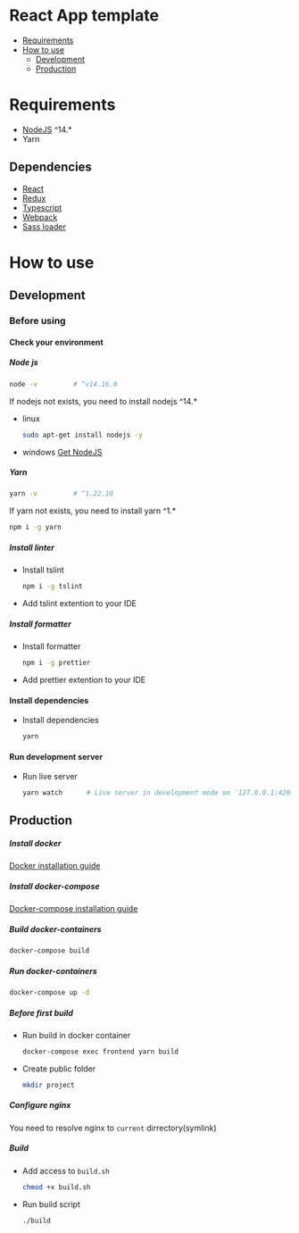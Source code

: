 # React App template
- [Requirements](#requirements)
- [How to use](#how-to-use)
    - [Development](#development)
    - [Production](#production)

# Requirements
- [NodeJS](https://nodejs.org/en) ^14.*
- Yarn

## Dependencies
- [React](https://www.npmjs.com/package/react)
- [Redux](https://www.npmjs.com/package/redux)
- [Typescript](https://www.npmjs.com/package/typescript)
- [Webpack](https://www.npmjs.com/package/webpack)
- [Sass loader](https://www.npmjs.com/package/sass-loader)

# How to use

## Development
### Before using

#### Check your environment

##### Node js
```sh
node -v         # ^v14.16.0
```
If nodejs not exists, you need to install nodejs ^14.*
- linux 
    ```sh 
    sudo apt-get install nodejs -y
    ```
- windows [Get NodeJS](https://nodejs.org/en)

##### Yarn
```sh
yarn -v         # ^1.22.10
```
If yarn not exists, you need to install yarn ^1.*
```sh 
npm i -g yarn
```

##### Install linter
- Install tslint 
    ```sh
    npm i -g tslint
    ```
- Add tslint extention to your IDE

##### Install formatter
- Install formatter
    ```sh
    npm i -g prettier
    ```
- Add prettier extention to your IDE

#### Install dependencies
- Install dependencies
    ```sh
    yarn
    ```

#### Run development server
- Run live server
    ```sh
    yarn watch      # Live server in development mode on `127.0.0.1:4200`
    ```

## Production

##### Install docker
[Docker installation guide](https://docs.docker.com/engine/install/debian/)

##### Install docker-compose
[Docker-compose installation guide](https://docs.docker.com/compose/install/)

##### Build docker-containers
```sh
docker-compose build
```

##### Run docker-containers
```sh
docker-compose up -d
```

##### Before first build
- Run build in docker container 
    ```sh
    docker-compose exec frontend yarn build
    ```
- Create public folder 
    ```sh 
    mkdir project
    ```

##### Configure nginx
You need to resolve nginx to `current` dirrectory(symlink)

##### Build
- Add access to `build.sh`
    ```sh
    chmod +x build.sh
    ```
- Run build script
    ```sh
    ./build
    ```
